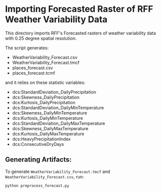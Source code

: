 # Importing Forecasted Raster of RFF Weather Variability Data

This directory imports RFF's Forecasted rasters of weather variability data 
with 0.25 degree spatial resolution.

The script generates:
- WeatherVariability_Forecast.csv
- WeatherVariability_Forecast.tmcf
- places_forecast.csv
- places_forecast.tcmf

and it relies on these statistic variables:
- dcs:StandardDeviation_DailyPrecipitation
- dcs:Skewness_DailyPrecipitation
- dcs:Kurtosis_DailyPrecipitation
- dcs:StandardDeviation_DailyMinTemperature
- dcs:Skewness_DailyMinTemperature
- dcs:Kurtosis_DailyMinTemperature
- dcs:StandardDeviation_DailyMaxTemperature
- dcs:Skewness_DailyMaxTemperature
- dcs:Kurtosis_DailyMaxTemperature
- dcs:HeavyPrecipitationIndex
- dcs:ConsecutiveDryDays


## Generating Artifacts:

To generate `WeatherVariability_Forecast.tmcf` and `WeatherVariability_Forecast.csv`, run:

```bash
python preprocess_forecast.py
```